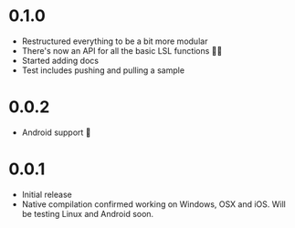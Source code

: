 # 0.1.0

- Restructured everything to be a bit more modular
- There's now an API for all the basic LSL functions 🥳🎈
- Started adding docs
- Test includes pushing and pulling a sample


# 0.0.2

- Android support 🎉

# 0.0.1

- Initial release
- Native compilation confirmed working on Windows, OSX and iOS. Will be testing Linux and Android soon.
